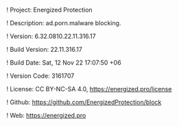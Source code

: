! Project: Energized Protection

! Description: ad.porn.malware blocking.

! Version: 6.32.0810.22.11.316.17

! Build Version: 22.11.316.17

! Build Date: Sat, 12 Nov 22 17:07:50 +06

! Version Code: 3161707

! License: CC BY-NC-SA 4.0, https://energized.pro/license

! Github: https://github.com/EnergizedProtection/block

! Web: https://energized.pro
